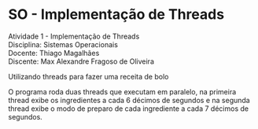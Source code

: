 # SO - Implementação de Threads
Atividade 1 - Implementação de Threads
<br>
Disciplina: Sistemas Operacionais
<br>
Docente: Thiago Magalhães
<br>
Discente: Max Alexandre Fragoso de Oliveira

Utilizando threads para fazer uma receita de bolo 
 
O programa roda duas threads que executam em paralelo, na primeira thread exibe os ingredientes a cada 6 décimos de segundos e na segunda thread exibe o modo de preparo de cada ingrediente a cada 7 décimos de segundos.
